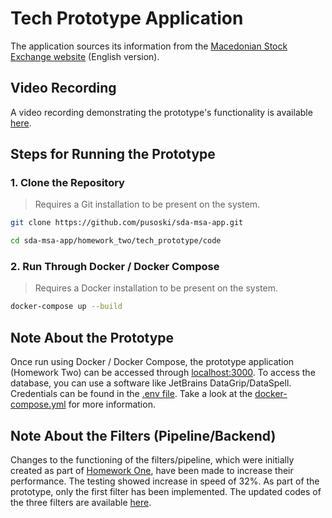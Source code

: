 # Tech Prototype Application

The application sources its information from the [Macedonian Stock Exchange website](https://www.mse.mk/en) (English
version).

## Video Recording

A video recording demonstrating the prototype's functionality is available [here](./prototype_video.mp4).

## Steps for Running the Prototype

### 1. Clone the Repository

> Requires a Git installation to be present on the system.

```bash
git clone https://github.com/pusoski/sda-msa-app.git

cd sda-msa-app/homework_two/tech_prototype/code
```

### 2. Run Through Docker / Docker Compose

> Requires a Docker installation to be present on the system.

```bash
docker-compose up --build
```

## Note About the Prototype

Once run using Docker / Docker Compose, the prototype application (Homework Two) can be accessed through
[localhost:3000](http://localhost:3000). To access the database, you can use a software like JetBrains
DataGrip/DataSpell. Credentials can be found in the [.env file](./code/.env). Take a look at the
[docker-compose.yml](./code/docker-compose.yml) for more information.

## Note About the Filters (Pipeline/Backend)

Changes to the functioning of the filters/pipeline, which were initially created as part of
[Homework One](../../homework_one), have been made to increase their performance.
The testing showed increase in speed of 32%. As part of the prototype, only the first filter has been implemented.
The updated codes of the three filters are available [here](./code/backend/app/filters).